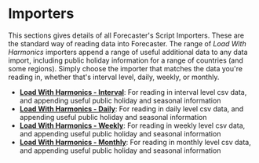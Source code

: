 
# Importers

This sections gives details of all Forecaster's Script Importers. These are the standard way of reading data into Forecaster. The range of *Load With Harmonics* importers append a range of useful additional data to any data import, including public holiday information for a range of countries (and some regions). Simply choose the importer that matches the data you're reading in, whether that's interval level, daily, weekly, or monthly. 

- [**Load With Harmonics - Interval**](Load-With-Harmonics-Interval.md): For reading in interval level csv data, and appending useful public holiday and seasonal information
- [**Load With Harmonics - Daily**](Load-With-Harmonics-Daily.md): For reading in daily level csv data, and appending useful public holiday and seasonal information
- [**Load With Harmonics - Weekly**](Load-With-Harmonics-Weekly.md): For reading in weekly level csv data, and appending useful public holiday and seasonal information
- [**Load With Harmonics - Monthly**](Load-With-Harmonics-Monthly.md): For reading in monthly level csv data, and appending useful public holiday and seasonal information



